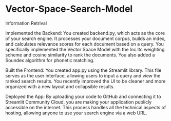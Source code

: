 # Vector-Space-Search-Model
Information Retrival

Implemented the Backend: You created backend.py, which acts as the core of your search engine. It processes your document corpus, builds an index, and calculates relevance scores for each document based on a query. You specifically implemented the Vector Space Model with the lnc.ltc weighting scheme and cosine similarity to rank the documents. You also added a Soundex algorithm for phonetic matching.

Built the Frontend: You created app.py using the Streamlit library. This file serves as the user interface, allowing users to input a query and view the ranked search results. You recently improved the UI to be cleaner and more organized with a new layout and collapsible results.

Deployed the App: By uploading your code to GitHub and connecting it to Streamlit Community Cloud, you are making your application publicly accessible on the internet. This process handles all the technical aspects of hosting, allowing anyone to use your search engine via a web URL.
